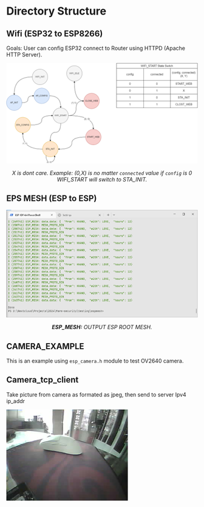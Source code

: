 # Directory Structure

## Wifi (ESP32 to ESP8266)
Goals: User can config ESP32 connect to Router using HTTPD (Apache HTTP Server).

![fsm_wifi](../docs/fsm_wifi.png)*<center>X is dont care. Example: (0,X) is no matter `connected` value if `config` is 0 WIFI_START will switch to STA_INIT.</center>*

## EPS MESH (ESP to ESP)

![esp_mesh](../docs/mesh_output.png)*<center>**ESP_MESH:** OUTPUT ESP ROOT MESH.</center>*

## CAMERA_EXAMPLE

This is an example using `esp_camera.h` module to test OV2640 camera.


## Camera_tcp_client

Take picture from camera as formated as jpeg, then send to server Ipv4 ip_addr


![cam_tcp_client](../docs//received_picture.jpg)